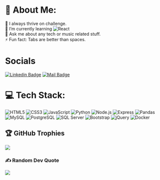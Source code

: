 # 💫 About Me:

🔭 I always thrive on challenge.<br>🌱 I’m currently learning ![React](https://img.shields.io/badge/React-%23000000.svg?style=for-the-badge&logo=React&logoColor=white)
<br>💬 Ask me about any tech or music related stuff.<br>⚡ Fun fact: Tabs are better than spaces.

# Socials

[![Linkedin Badge](https://img.shields.io/badge/linkedin-milfuegosdev-blue?color=9cf&style=for-the-badge&logo=Linkedin)](https://www.linkedin.com/in/milfuegosdev/)
[![Mail Badge](https://img.shields.io/badge/mail-milfuegosdev-9cf?style=for-the-badge&logo=gmail)](mailto:milfuegosdev@gmail.com)


# 💻 Tech Stack:

![HTML5](https://img.shields.io/badge/html5-%23E34F26.svg?style=for-the-badge&logo=html5&logoColor=white)
![CSS3](https://img.shields.io/badge/css3-%231572B6.svg?style=for-the-badge&logo=css3&logoColor=white)
![JavaScript](https://img.shields.io/badge/javascript-%23323330.svg?style=for-the-badge&logo=javascript&logoColor=%23F7DF1E)
![Python](https://img.shields.io/badge/python-%233776AB.svg?style=for-the-badge&logo=python&logoColor=white)
![Node.js](https://img.shields.io/badge/node.js-%23339933.svg?style=for-the-badge&logo=node.js&logoColor=white)
![Express](https://img.shields.io/badge/express-%23000000.svg?style=for-the-badge&logo=express&logoColor=white)
![Pandas](https://img.shields.io/badge/pandas-%23150458.svg?style=for-the-badge&logo=pandas&logoColor=white)
![MySQL](https://img.shields.io/badge/mysql-%2300f.svg?style=for-the-badge&logo=mysql&logoColor=white)
![PostgreSQL](https://img.shields.io/badge/postgresql-%23336791.svg?style=for-the-badge&logo=postgresql&logoColor=white)
![SQL Server](https://img.shields.io/badge/sql_server-%23CC2927.svg?style=for-the-badge&logo=microsoft-sql-server&logoColor=white)
![Bootstrap](https://img.shields.io/badge/bootstrap-%23563D7C.svg?style=for-the-badge&logo=bootstrap&logoColor=white)
![jQuery](https://img.shields.io/badge/jquery-%230769AD.svg?style=for-the-badge&logo=jquery&logoColor=white)
![Docker](https://img.shields.io/badge/docker-%230db7ed.svg?style=for-the-badge&logo=docker&logoColor=white)




## 🏆 GitHub Trophies

![](https://github-profile-trophy.vercel.app/?username=milfuegosdev&theme=darkhub&no-frame=false&no-bg=true&margin-w=4)
### ✍️ Random Dev Quote

![](https://quotes-github-readme.vercel.app/api?type=horizontal&theme=radical)

